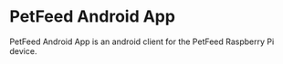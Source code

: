 # PetFeed Android App

PetFeed Android App is an android client for the PetFeed Raspberry Pi device. 
